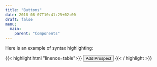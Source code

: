 ```yaml
---
title: "Buttons"
date: 2018-08-07T10:41:25+02:00
draft: false
menu:
  main:
    parent: "Components"
---
```


Here is an example of syntax highlighting:

{{< highlight html "linenos=table">}}
<button class="pr-c-button pr-c-button--lg pr-c-button--primary">
  Add Prospect
</button>
{{< / highlight >}}